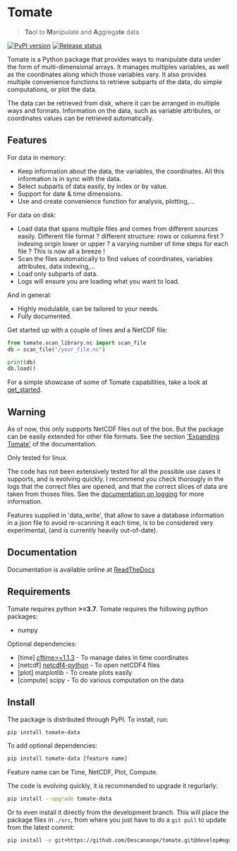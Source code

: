 
# Tomate

> **To**ol to **M**anipulate and **A**ggrega**te** data

<div align="left">

[![PyPI version](https://badge.fury.io/py/tomate-data.svg)](https://pypi.org/project/tomate-data)
[![Release status](https://img.shields.io/github/v/release/Descanonge/tomate)](https://github.com/Descanonge/tomate/releases)

</div>

Tomate is a Python package that provides ways to manipulate data
under the form of multi-dimensional arrays.
It manages multiples variables, as well as the coordinates along
which those variables vary.
It also provides multiple convenience functions to retrieve
subparts of the data, do simple computations, or plot the data.

The data can be retrieved from disk, where it can be arranged
in multiple ways and formats.
Information on the data, such as variable attributes,
or coordinates values can be retrieved automatically.


## Features

For data in memory:
- Keep information about the data, the variables, the coordinates.
  All this information is in sync with the data.
- Select subparts of data easily, by index or by value.
- Support for date & time dimensions.
- Use and create convenience function for analysis, plotting,...

For data on disk:
- Load data that spans multiple files and comes from different sources easily.
  Different file format ? different structure: rows or columns first ? indexing
  origin lower or upper ? a varying number of time steps for each file ?
  This is now all a breeze !
- Scan the files automatically to find values of coordinates, variables
  attributes, data indexing,...
- Load only subparts of data.
- Logs will ensure you are loading what you want to load.

And in general:
- Highly modulable, can be tailored to your needs.
- Fully documented.

Get started up with a couple of lines and a NetCDF file:

``` python
from tomate.scan_library.nc import scan_file
db = scan_file("/your_file.nc")

print(db)
db.load()
```

For a simple showcase of some of Tomate capabilities, take a look at [get_started].


## Warning

As of now, this only supports NetCDF files out of the box. But the package can be
easily extended for other file formats. See the section
['Expanding Tomate'](https://tomate.readthedocs.io/en/latest/expanding.html)
of the documentation.

Only tested for linux.

The code has not been extensively tested for all the possible use cases it
supports, and is evolving quickly.
I recommend you check thorougly in the logs that the correct files are opened,
and that the correct slices of data are taken from thoses files.
See the [documentation on logging](https://tomate.readthedocs.io/en/latest/log.html)
for more information.

Features supplied in 'data_write', that allow to save a database information in
a json file to avoid re-scanning it each time, is to be considered very experimental,
(and is currently heavily out-of-date).


## Documentation

Documentation is available online at [ReadTheDocs](https://tomate.readthedocs.io)


## Requirements

Tomate requires python **>=3.7**. 
Tomate requires the following python packages:
  - numpy

Optional dependencies:
  - [time] [cftime>=1.1.3](https://github.com/Unidata/cftime) -
    To manage dates in time coordinates
  - [netcdf] [netcdf4-python](https://github.com/Unidata/netcdf4-python) -
    To open netCDF4 files
  - [plot] matplotlib - To create plots easily
  - [compute] scipy - To do various computation on the data


## Install

The package is distributed through PyPI.
To install, run:

``` sh
pip install tomate-data
```

To add optional dependencies:

``` sh
pip install tomate-data [feature name]
```

Feature name can be Time, NetCDF, Plot, Compute. 

The code is evolving quickly, it is recommended to upgrade it regurlarly:

``` sh
pip install --upgrade tomate-data
```

Or to even install it directly from the development branch.
This will place the package files in `./src`, from where you just have to do a `git pull`
to update from the latest commit:

``` sh
pip install -e git+https://github.com/Descanonge/tomate.git@develop#egg=tomate-data
```


[examples]: examples
[get_started]: examples/get_started.ipynb
